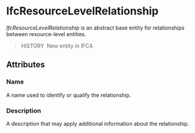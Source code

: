 # IfcResourceLevelRelationship

_IfcResourceLevelRelationship_ is an abstract base entity for relationships between resource-level entities.

> HISTORY&nbsp; New entity in IFC4.

## Attributes

### Name
A name used to identify or qualify the relationship.

### Description
A description that may apply additional information about the relationship.
